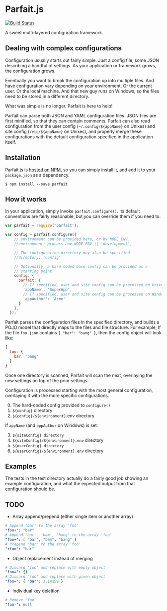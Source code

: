 # Parfait.js

[![Build Status](https://travis-ci.org/building5/parfaitjs.svg)](https://travis-ci.org/building5/parfaitjs)

A sweet multi-layered configuration framework.

## Dealing with complex configurations

Configuration usually starts out fairly simple. Just a config file,
some JSON describing a handful of settings. As your application or
framework grows, the configuration grows.

Eventually you want to break the configuration up into multiple files.
And have configuration vary depending on your environment. Or the
current user. Or the local machine. And that new guy runs on Windows,
so the files need to be stored in a different directory.

What was simple is no longer. Parfait is here to help!

Parfait can parse both JSON and YAML configuration files. JSON files
are first minified, so that they can contain comments. Parfait can
also read configuration from the user config (`~/.config/${appName}`
on Unixes) and site config (`/etc/${appName}` on Unixes), and properly
merge these configurations with the default configuration specified in
the application itself.

## Installation

Parfait.js is [hosted on NPM][], so you can simply install it, and add
it to your `package.json` as a dependency.

    $ npm install --save parfait

## How it works

In your application, simply invoke `parfait.configure()`. Its default
conventions are fairly reasonable, but you can override them if you
need to.

```JavaScript
var parfait = require('parfait');

var config = parfait.configure({
    // environment can be provided here, or by NODE_ENV.
    //environment: process.env.NODE_ENV || 'development',

    // The configuration directory may also be specified
    //directory: 'config'

    // Optionally, a hard-coded base config can be provided as a
    // starting point.
    config: {
      parfait: {
        // If specified, user and site config can be processed on Unixes
        'appName': 'SuperApp',
        // If specified, user and site config can be processed on Windows
        'appAuthor': 'Acme'
      }
    },
  });
```

Parfait parses the configuration files in the specified directory, and
builds a POJO model that directly maps to the files and file
structure. For example, If the file `foo.json` contains `{ "bar":
"bang" }`, then the config object will look like:

```JavaScript
{
  foo: {
    bar: 'bang'
  }
}
```

Once one directory is scanned, Parfait will scan the next, overlaying
the new settings on top of the prior settings.

Configuration is processed starting with the most general configuration,
overlaying it with the more specific configurations.

0. The hard-coded config provided to `configure()`
1. `${config}` directory
2. `${config}/${environment}`.env directory

If `appName` (and `appAuthor` on Windows) is set:

3. `${siteConfig} directory`
4. `${siteConfig}/${environment}.env` directory
5. `${userConfig} directory`
6. `${userConfig}/${environment}.env` directory

## Examples

The tests in the test directory actually do a fairly good job showing
an example configuration, and what the expected output from that
configuration should be.

## TODO

 * Array append/prepend (either single item or another array)
```yaml
# Append 'bar' to the array 'foo'
"foo+": "bar"
# Append 'bar', 'bam', 'bang' to the array 'foo'
"foo+": [ "bar", "bam", "bang" ]
# Prepend 'bar' to the array 'foo'
"+foo": "bar"
```
 * Object replacement instead of merging
```yaml
# Discard 'foo' and replace with empty object
"foo=": {}
# Discard 'foo' and replace with given object
"foo=": { "bar": 3.14159 }
```
 * Individual key deleltion
```yaml
# Remove 'foo'
"foo-": null
```

 [hosted on NPM]: https://www.npmjs.org/package/parfait
